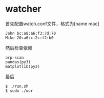 # watcher

首先配置watch.conf文件，格式为[name mac]
```
John bc:a8:a6:f3:7d:70
Mike 20:a6:c:2c:f2:b0
```

然后检查依赖
```
arp-scan
pandas(py3)
matplotlib(py3)
```

最后
```
$ ./run.sh
$ sudo ./wcr
```
